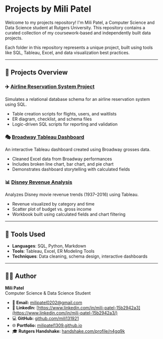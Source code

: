 # Projects by Mili Patel

Welcome to my projects repository! I'm Mili Patel, a Computer Science and Data Science student at Rutgers University. This repository contains a curated collection of my coursework-based and independently built data projects.

Each folder in this repository represents a unique project, built using tools like SQL, Tableau, Excel, and data visualization best practices.

---

## 📁 Projects Overview

### ✈️ [Airline Reservation System Project](./Airline_Reservation_System)
Simulates a relational database schema for an airline reservation system using SQL.
- Table creation scripts for flights, users, and waitlists
- ER diagram, checklist, and schema files
- Logic-driven SQL scripts for reporting and validation

### 🎭 [Broadway Tableau Dashboard](./Broadway_Tableau_Dashboard)
An interactive Tableau dashboard created using Broadway grosses data.
- Cleaned Excel data from Broadway performances
- Includes broken line chart, bar chart, and pie chart
- Demonstrates dashboard storytelling with calculated fields

### 📊 [Disney Revenue Analysis](./Disney_Revenue_Analysis)
Analyzes Disney movie revenue trends (1937–2016) using Tableau.
- Revenue visualized by category and time
- Scatter plot of budget vs. gross income
- Workbook built using calculated fields and chart filtering

---

## 🧰 Tools Used

- **Languages**: SQL, Python, Markdown
- **Tools**: Tableau, Excel, ER Modeling Tools
- **Techniques**: Data cleaning, schema design, interactive dashboards

---

## 👨‍💻 Author

**Mili Patel**  
Computer Science & Data Science Student  
- 📧 **Email:** <a href="mailto:milipatel0202@gmail.com" title="Email: milipatel0202@gmail.com">milipatel0202@gmail.com</a>  
- 💼 **LinkedIn:** [https://www.linkedin.com/in/mili-patel-15b2942a3](https://www.linkedin.com/in/mili-patel-15b2942a3/)  
- 💻 **GitHub:** [github.com/mili131921](https://github.com/mili131921/Projects)  
- 🌐 **Portfolio:** [milipatel1309.github.io](https://milipatel1309.github.io)  
- 🎓 **Rutgers Handshake:** [handshake.com/profile/n4gq9k](https://rutgers.joinhandshake.com/profiles/gq9kn)
